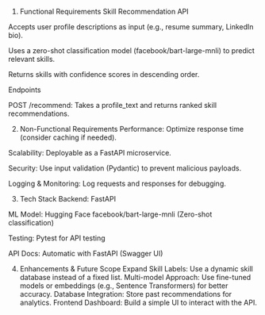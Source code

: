 1. Functional Requirements
Skill Recommendation API

Accepts user profile descriptions as input (e.g., resume summary, LinkedIn bio).

Uses a zero-shot classification model (facebook/bart-large-mnli) to predict relevant skills.

Returns skills with confidence scores in descending order.

 Endpoints

POST /recommend: Takes a profile_text and returns ranked skill recommendations.

2. Non-Functional Requirements
Performance: Optimize response time (consider caching if needed).

Scalability: Deployable as a FastAPI microservice.

Security: Use input validation (Pydantic) to prevent malicious payloads.

Logging & Monitoring: Log requests and responses for debugging.

3. Tech Stack
Backend: FastAPI

ML Model: Hugging Face facebook/bart-large-mnli (Zero-shot classification)

Testing: Pytest for API testing

API Docs: Automatic with FastAPI (Swagger UI)

4. Enhancements & Future Scope
 Expand Skill Labels: Use a dynamic skill database instead of a fixed list.
 Multi-model Approach: Use fine-tuned models or embeddings (e.g., Sentence Transformers) for better accuracy.
 Database Integration: Store past recommendations for analytics.
 Frontend Dashboard: Build a simple UI to interact with the API.